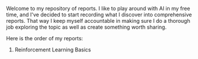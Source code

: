 Welcome to my repository of reports.  I like to play around with AI in my free time, and I've decided to start recording what I discover into comprehensive reports.  That way I keep myself accountable in making sure I do a thorough job exploring the topic as well as create something worth sharing.

Here is the order of my reports:
1. Reinforcement Learning Basics
